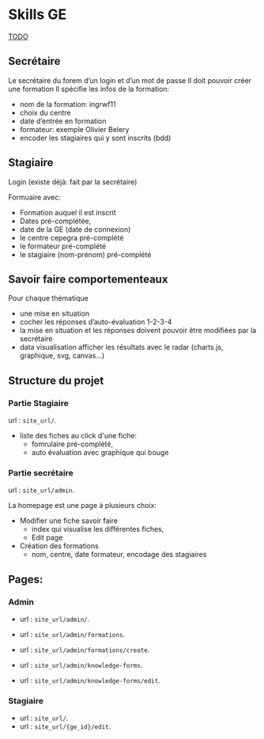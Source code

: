 # Skills GE

[TODO](./todo.md)

## Secrétaire

Le secrétaire du forem d’un login et d’un mot de passe
Il doit pouvoir créer une formation
Il spécifie les infos de la formation:

-   nom de la formation: ingrwf11
-   choix du centre
-   date d’entrée en formation
-   formateur: exemple Olivier Belery
-   encoder les stagiaires qui y sont inscrits (bdd)

## Stagiaire

Login (existe déjà: fait par la secrétaire)

Formuaire avec:

-   Formation auquel il est inscrit
-   Dates pré-complétée,
-   date de la GE (date de connexion)
-   le centre cepegra pré-complété
-   le formateur pré-complété
-   le stagiaire (nom-prénom) pré-complété

## Savoir faire comportementeaux

Pour chaque thématique

-   une mise en situation
-   cocher les réponses d’auto-évaluation 1-2-3-4
-   la mise en situation et les réponses doivent pouvoir être modifiées par la secrétaire
-   data visualisation afficher les résultats avec le radar (charts.js, graphique, svg, canvas…)

## Structure du projet

### Partie Stagiaire

url : `site_url/`.

-   liste des fiches au click d'une fiche:
    -   fomrulaire pré-complèté,
    -   auto évaluation avec graphique qui bouge

### Partie secrétaire

url : `site_url/admin`.

La homepage est une page à plusieurs choix:

-   Modifier une fiche savoir faire
    -   index qui visualise les différentes fiches,
    -   Edit page
-   Création des formations
    -   nom, centre, date formateur, encodage des stagiaires

## Pages:

### Admin

-   url : `site_url/admin/`.

-   url : `site_url/admin/formations`.
-   url : `site_url/admin/formations/create`.

-   url : `site_url/admin/knowledge-forms`.
-   url : `site_url/admin/knowledge-forms/edit`.

### Stagiaire

-   url : `site_url/`.
-   url : `site_url/{ge_id}/edit`.
